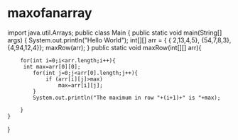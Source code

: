 # maxofanarray


import java.util.Arrays;
public class Main
{
	public static void main(String[] args) {
		System.out.println("Hello World");
		int[][] arr = {
		    { 2,13,4,5},
		    {54,7,8,3},
		    {4,94,12,4}};
		maxRow(arr);
	}
	public static void maxRow(int[][] arr){
	   
	    for(int i=0;i<arr.length;i++){
	     int max=arr[0][0];
	        for(int j=0;j<arr[0].length;j++){
	            if (arr[i][j]>max)
	                max=arr[i][j];
	        }
	        System.out.println("The maximum in row "+(i+1)+" is "+max);
	        
	    }
	}
}
